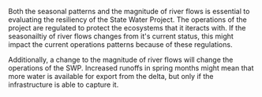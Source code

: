 Both the seasonal patterns and the magnitude of river flows is essential to evaluating the resiliency of the State Water Project. The operations of the project are regulated to protect the ecosystems that it iteracts with. If the seasonailtiy of river flows changes from it's current status, this might impact the current operations patterns because of these regulations.

Additionally, a change to the magnitude of river flows will change the operations of the SWP. Increased runoffs in spring months might mean that more water is available for export from the delta, but only if the infrastructure is able to capture it.
